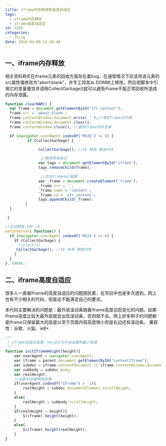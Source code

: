```yaml
---
title: iframe内存释放和高度自适应
tags:
  - iframe内存释放
  - iframe高度自适应
id: 2269
categories:
  - JS/Jq
date: 2016-04-06 13:28:48
---
```


## 一、iframe内存释放

相关资料称IE在iframe元素的回收方面存在着bug，在通常情况下应该将该元素的src属性值修改为”abort:blank”，并手工将其从 DOM树上移除，然后把脚本中引用它的变量置空并调用CollectGarbage()就可以避免iframe不能正常回收所造成的内存泄露。
```javascript
function clearRAM() {
  var frame = document.getElementById("ifr_content");
  frame.src = 'about:blank';
  frame.contentWindow.document.write( '');//清空frame的内容
  frame.contentWindow.document.clear();
  frame.contentWindow.close(); //避免frame内存泄漏

  if (navigator.userAgent.indexOf('MSIE') >= 0) {
          if (CollectGarbage) {

               CollectGarbage(); //IE 特有 释放内存

                //删除原有标记
               var tags = document.getElementById("ifrSet");
               tags.removeChild(frame);

                //添加frameset框架
               var _frame = document.createElement('frame');
               _frame.src = '';
               _frame.name = 'content';
               _frame.id = 'ifr_content';
               tags.appendChild(_frame);
         }
  }

 }

//主动释放 5秒一次
setInterval( function() {
  if (navigator.userAgent.indexOf('MSIE') >= 0) {
    if (CollectGarbage) {
      //alert(1)
     CollectGarbage(); //IE 特有 释放内存
    }
  }
}, 5000);
```

## 二、iframe高度自适应

很多人一直被iframe的高度自适应的问题困扰着，在项目中也是多次遇到。网上也有不少相关的代码，但是总不能满足自己的要求。

本代码主要解决的问题是：最外层滚动条随着iframe高度动态变化的问题。如果iframe高度比较大最外层就会出现滚动条，否则就不会。网上好多例子的问题都是iframe只保留最大的高度以至于页面内容高度很小但是右边还有滚动条。
兼容性：谷歌、火狐、ie8+
```javascript
/**
 * iframe自适应高度，height为手动设置的最小高度
 */
function initIframeHeight(height){
    var userAgent = navigator.userAgent;
    var iframe = parent.document.getElementById("contentIframe");
    var subdoc = iframe.contentDocument || iframe.contentWindow.document;
    var subbody = subdoc.body;
    var realHeight;
    //谷歌浏览器特殊处理
    if(userAgent.indexOf("Chrome") > -1){
        realHeight = subdoc.documentElement.scrollHeight;
    }
    else{
        realHeight = subbody.scrollHeight;
    }
    if(realHeight < height){
        $(iframe).height(height);
    }
    else{
        $(iframe).height(realHeight);
    }
}
```